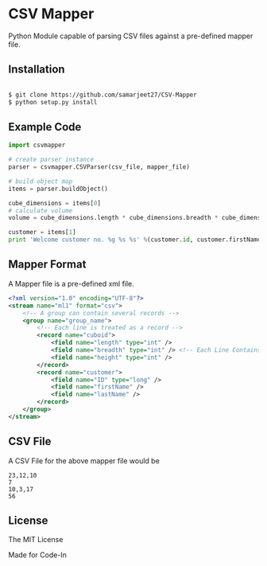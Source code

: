 CSV Mapper
===

Python Module capable of parsing CSV files against a pre-defined mapper file.

Installation
---

```sh

$ git clone https://github.com/samarjeet27/CSV-Mapper
$ python setup.py install

```

Example Code
---
```python
import csvmapper

# create parser instance
parser = csvmapper.CSVParser(csv_file, mapper_file)

# build object map
items = parser.buildObject()

cube_dimensions = items[0]
# calculate volume
volume = cube_dimensions.length * cube_dimensions.breadth * cube_dimensions.height

customer = items[1]
print 'Welcome customer no. %g %s %s' %(customer.id, customer.firstName, customer.lastName)
```

Mapper Format
---

A Mapper file is a pre-defined xml file.

```xml
<?xml version="1.0" encoding="UTF-8"?>
<stream name="ml1" format="csv">
	<!-- A group can contain several records -->
    <group name="group_name">
    	<!-- Each line is treated as a record -->
        <record name="cuboid">
            <field name="length" type="int" />
            <field name="breadth" type="int" /> <!-- Each Line Contains Comma-Seperated Fields -->
            <field name="height" type="int" />
        </record> 
        <record name="customer">
        	<field name="ID" type="long" />
        	<field name="firstName" />
        	<field name="lastName" />
        </record>
    </group>
</stream>
```

CSV File
---

A CSV File for the above mapper file would be

```csv
23,12,10
7
10,3,17
56
```

License
---
The MIT License

Made for Code-In